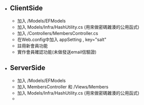 - ## ClientSide
	- 加入 /Models/EFModels
	- 加入 Models/Infra/HashUtility.cs (用來做密碼雜湊的公用函式)
	- 加入 /Controllers/MembersController.cs 
	- 在Web.config中加入 appSetting , key="salt"
	- 註冊新會員功能
	- 實作會員確認功能(未做發送email信驗證)


- ## ServerSide
	- 加入 /Models/EFModels
	- 加入 MembersController 和 /Views/Members
	- 加入 Models/Infra/HashUtility.cs (用來做密碼雜湊的公用函式)
	- 